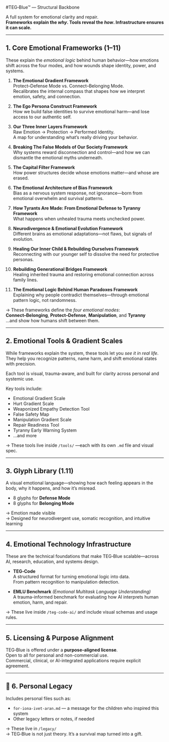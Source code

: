 #TEG‑Blue™ — Structural Backbone

A full system for emotional clarity and repair.  
**Frameworks explain the *why*. Tools reveal the *how*. Infrastructure ensures it can scale.**

---

## 1. Core Emotional Frameworks (1–11)

These explain the *emotional logic* behind human behavior—how emotions shift across the four modes, and how wounds shape identity, power, and systems.

1. **The Emotional Gradient Framework**  
   Protect–Defense Mode vs. Connect–Belonging Mode.  
   Recalibrates the internal compass that shapes how we interpret emotion, safety, and connection.

2. **The Ego Persona Construct Framework**  
   How we build false identities to survive emotional harm—and lose access to our authentic self.

3. **Our Three Inner Layers Framework**  
   Raw Emotion → Protection → Performed Identity.  
   A map for understanding what’s really driving your behavior.

4. **Breaking The False Models of Our Society Framework**  
   Why systems reward disconnection and control—and how we can dismantle the emotional myths underneath.

5. **The Capital Filter Framework**  
   How power structures decide whose emotions matter—and whose are erased.

6. **The Emotional Architecture of Bias Framework**  
   Bias as a nervous system response, not ignorance—born from emotional overwhelm and survival patterns.

7. **How Tyrants Are Made: From Emotional Defense to Tyranny Framework**  
   What happens when unhealed trauma meets unchecked power.

8. **Neurodivergence & Emotional Evolution Framework**  
   Different brains as emotional adaptations—not flaws, but signals of evolution.

9. **Healing Our Inner Child & Rebuilding Ourselves Framework**  
   Reconnecting with our younger self to dissolve the need for protective personas.

10. **Rebuilding Generational Bridges Framework**  
    Healing inherited trauma and restoring emotional connection across family lines.

11. **The Emotional Logic Behind Human Paradoxes Framework**  
    Explaining why people contradict themselves—through emotional pattern logic, not randomness.

→ These frameworks define the *four emotional modes*:  
**Connect–Belonging**, **Protect–Defense**, **Manipulation**, and **Tyranny**  
…and show how humans shift between them.

---

## 2. Emotional Tools & Gradient Scales

While frameworks explain the system, these tools let you *see it in real life*.  
They help you recognize patterns, name harm, and shift emotional states with precision.

Each tool is visual, trauma-aware, and built for clarity across personal and systemic use.

Key tools include:

- Emotional Gradient Scale  
- Hurt Gradient Scale  
- Weaponized Empathy Detection Tool  
- False Safety Map  
- Manipulation Gradient Scale  
- Repair Readiness Tool  
- Tyranny Early Warning System  
- …and more

→ These tools live inside `/tools/` —each with its own `.md` file and visual spec.

---

## 3. Glyph Library (1.11)

A visual emotional language—showing how each feeling appears in the body, why it happens, and how it’s misread.

- 8 glyphs for **Defense Mode**  
- 8 glyphs for **Belonging Mode**

→ Emotion made visible  
→ Designed for neurodivergent use, somatic recognition, and intuitive learning

---

## 4. Emotional Technology Infrastructure

These are the technical foundations that make TEG‑Blue scalable—across AI, research, education, and systems design.

- **TEG‑Code**  
  A structured format for turning emotional logic into data.  
  From pattern recognition to manipulation detection.

- **EMLU Benchmark** *(Emotional Multitask Language Understanding)*  
  A trauma-informed benchmark for evaluating how AI interprets human emotion, harm, and repair.

→ These live inside `/teg-code-ai/` and include visual schemas and usage rules.

---

## 5. Licensing & Purpose Alignment

TEG‑Blue is offered under a **purpose-aligned license**.  
Open to all for personal and non-commercial use.  
Commercial, clinical, or AI-integrated applications require explicit agreement.

---

## 💌 6. Personal Legacy

Includes personal files such as:

- `for-iona-ivet-aran.md` — a message for the children who inspired this system  
- Other legacy letters or notes, if needed

→ These live in `/legacy/`  
→ TEG‑Blue is not just theory. It’s a survival map turned into a gift.
